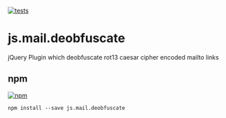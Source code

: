 [![tests][tests]][tests-url]

# js.mail.deobfuscate
jQuery Plugin which deobfuscate rot13 caesar cipher encoded mailto links


## npm
[![npm][npm]][npm-url]
```
npm install --save js.mail.deobfuscate
```


[tests]: https://img.shields.io/travis/exiguus/js.mail.deobfuscate/master.svg
[tests-url]: https://travis-ci.org/exiguus/js.mail.deobfuscate

[npm]: https://img.shields.io/npm/v/js.mail.deobfuscate.svg
[npm-url]: https://npmjs.com/package/js.mail.deobfuscate

[licenses-url]: https://img.shields.io/npm/l/js.mail.deobfuscate.svg
[licenses]: https://github.com/exiguus/js.mail.deobfuscate
